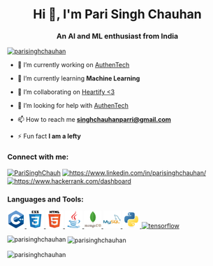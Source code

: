 <h1 align="center">Hi 👋, I'm Pari Singh Chauhan</h1>
<h3 align="center">An AI and ML enthusiast from India</h3>

<!--<p align="left"> <img src="https://komarev.com/ghpvc/?username=parisinghchauhan&label=Profile%20views&color=0e75b6&style=flat" alt="parisinghchauhan" /> </p> -->

<p align="left"> <a href="https://github.com/ryo-ma/github-profile-trophy"><img src="https://github-profile-trophy.vercel.app/?username=parisinghchauhan" alt="parisinghchauhan" /></a> </p>

- 🔭 I’m currently working on [AuthenTech](https://github.com/Parisinghchauhan/Authentic)

- 🌱 I’m currently learning **Machine Learning**

- 👯 I’m collaborating on [Heartify <3](https://github.com/Parisinghchauhan/Heartify)

- 🤝 I’m looking for help with [AuthenTech](https://github.com/Parisinghchauhan/Authentic)

- 📫 How to reach me **singhchauhanparri@gmail.com**

- ⚡ Fun fact **I am a lefty**

<h3 align="left">Connect with me:</h3>
<p align="left">
<a href="https://twitter.com/PariSinghChauh" target="blank"><img align="center" src="https://raw.githubusercontent.com/rahuldkjain/github-profile-readme-generator/master/src/images/icons/Social/twitter.svg" alt="PariSinghChauh" height="30" width="40" /></a>
<a href="https://www.linkedin.com/in/parisinghchauhan/" target="blank"><img align="center" src="https://raw.githubusercontent.com/rahuldkjain/github-profile-readme-generator/master/src/images/icons/Social/linked-in-alt.svg" alt="https://www.linkedin.com/in/parisinghchauhan/" height="30" width="40" /></a>
<a href="https://www.hackerrank.com/https://www.hackerrank.com/dashboard" target="blank"><img align="center" src="https://raw.githubusercontent.com/rahuldkjain/github-profile-readme-generator/master/src/images/icons/Social/hackerrank.svg" alt="https://www.hackerrank.com/dashboard" height="30" width="40" /></a>
</p>

<h3 align="left">Languages and Tools:</h3>
<p align="left"> <a href="https://www.w3schools.com/cpp/" target="_blank" rel="noreferrer"> <img src="https://raw.githubusercontent.com/devicons/devicon/master/icons/cplusplus/cplusplus-original.svg" alt="cplusplus" width="40" height="40"/> </a> <a href="https://www.w3schools.com/css/" target="_blank" rel="noreferrer"> <img src="https://raw.githubusercontent.com/devicons/devicon/master/icons/css3/css3-original-wordmark.svg" alt="css3" width="40" height="40"/> </a> <a href="https://www.w3.org/html/" target="_blank" rel="noreferrer"> <img src="https://raw.githubusercontent.com/devicons/devicon/master/icons/html5/html5-original-wordmark.svg" alt="html5" width="40" height="40"/> </a> <a href="https://www.java.com" target="_blank" rel="noreferrer"> <img src="https://raw.githubusercontent.com/devicons/devicon/master/icons/java/java-original.svg" alt="java" width="40" height="40"/> </a> <a href="https://www.mongodb.com/" target="_blank" rel="noreferrer"> <img src="https://raw.githubusercontent.com/devicons/devicon/master/icons/mongodb/mongodb-original-wordmark.svg" alt="mongodb" width="40" height="40"/> </a> <a href="https://www.mysql.com/" target="_blank" rel="noreferrer"> <img src="https://raw.githubusercontent.com/devicons/devicon/master/icons/mysql/mysql-original-wordmark.svg" alt="mysql" width="40" height="40"/> </a> <a href="https://www.python.org" target="_blank" rel="noreferrer"> <img src="https://raw.githubusercontent.com/devicons/devicon/master/icons/python/python-original.svg" alt="python" width="40" height="40"/> </a> <a href="https://www.tensorflow.org" target="_blank" rel="noreferrer"> <img src="https://www.vectorlogo.zone/logos/tensorflow/tensorflow-icon.svg" alt="tensorflow" width="40" height="40"/> </a> </p>

 <p><img align="left" src="https://github-readme-stats.vercel.app/api/top-langs?username=parisinghchauhan&show_icons=true&locale=en&layout=compact" alt="parisinghchauhan" /></p>

<p>&nbsp;<img align="center" src="https://github-readme-stats.vercel.app/api?username=parisinghchauhan&show_icons=true&locale=en" alt="parisinghchauhan" /></p>

<p><img align="center" src="https://github-readme-streak-stats.herokuapp.com/?user=parisinghchauhan&" alt="parisinghchauhan" /></p>
